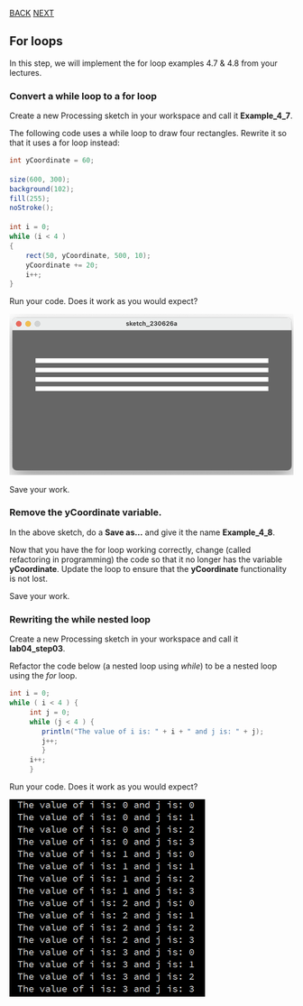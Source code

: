 [BACK](/topics/topic04/lab04/02.html) [NEXT](/topics/topic04/lab04/04.html)

## For loops

In this step, we will implement the for loop examples 4.7 & 4.8 from your lectures.


### Convert a while loop to a for loop

Create a new Processing sketch in your workspace and call it **Example\_4\_7**.

The following code uses a while loop to draw four rectangles.  Rewrite it so that it uses a for loop instead:

~~~java
int yCoordinate = 60;

size(600, 300);
background(102);
fill(255);
noStroke();

int i = 0;
while (i < 4 ) 
{
    rect(50, yCoordinate, 500, 10);
    yCoordinate += 20;
    i++;
}
~~~

Run your code.  Does it work as you would expect?

![Expected output](./img/04.png)

Save your work. 


### Remove the **yCoordinate** variable.

In the above sketch, do a **Save as...** and give it the name **Example\_4\_8**. 

Now that you have the for loop working correctly, change (called refactoring in programming) the code so that it no longer has the variable **yCoordinate**.  Update the  loop to ensure that the **yCoordinate** functionality is not lost. 

Save your work.


### Rewriting the while nested loop

Create a new Processing sketch in your workspace and call it **lab04_step03**.

Refactor the code below (a nested loop using *while*) to be a nested loop using the *for* loop.

~~~java
int i = 0;
while ( i < 4 ) {
	 int j = 0;
     while (j < 4 ) {
        println("The value of i is: " + i + " and j is: " + j);
        j++;
        }
     i++;
     }
~~~

Run your code.  Does it work as you would expect?

![Expected output](./img/05.png)